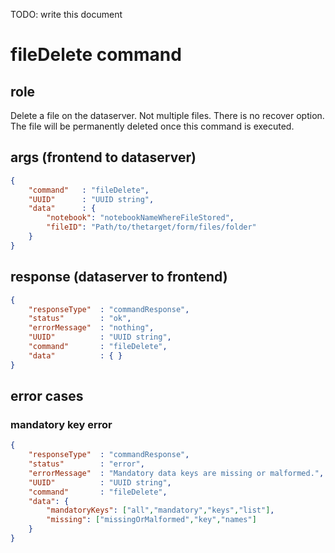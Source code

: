 TODO: write this document 
# fileDelete command
## role
 Delete a file on the dataserver. Not multiple files. There is no recover option. The file will be permanently deleted once this command is executed.

## args (frontend to dataserver)
```json
{
    "command"   : "fileDelete",
    "UUID"      : "UUID string",
    "data"      : { 
        "notebook": "notebookNameWhereFileStored",
        "fileID": "Path/to/thetarget/form/files/folder"
    }
}
```

## response (dataserver to frontend)
```json
{
    "responseType"  : "commandResponse",
    "status"        : "ok",
    "errorMessage"  : "nothing",
    "UUID"          : "UUID string",
    "command"       : "fileDelete",
    "data"          : { }
}
```

## error cases
### mandatory key error
```json
{
    "responseType"  : "commandResponse",
    "status"        : "error",
    "errorMessage"  : "Mandatory data keys are missing or malformed.",
    "UUID"          : "UUID string",
    "command"       : "fileDelete",
    "data": {
        "mandatoryKeys": ["all","mandatory","keys","list"],
        "missing": ["missingOrMalformed","key","names"]
    }
}
```


